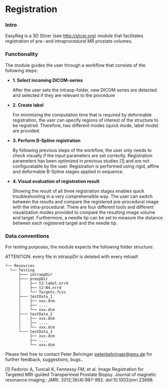 # Registration


### Intro

EasyReg is a 3D Slicer (see http://slicer.org) module that facilitates registration of pre- and intraprocedural MR prostate volumes. 

### Functionality

The module guides the user through a workflow that consists of the following steps:

* **1. Select incoming DICOM-series**
  
  After the user sets the intraop-folder, new DICOM series are detected and selected if they are relevant to the procedure

* **2. Create label**

  For minimizing the computation time that is required by deformable registration, the user can specify regions of interest of   the structure to be registred. Therefore, two different modes (quick mode, label mode) are provided. 
  
* **3. Perform B-Spline registration**

  By following previous steps of the workflow, the user only needs to check visually if the input parameters are set            correctly. Registration parameters has been optimized in previous studies [1] and are not configuratable by the user.         Registration is performed using rigid, affine and deformable B-Spline stages applied in sequence.
  
* **4. Visual evaluation of registration result**

  Showing the result of all three registration stages enables quick troubleshooting in a very comprehensible way. The user can   switch between the results and compare the registered pre-procedural image with the intra-procedural. There are four          different tools and different visualization modes provided to compare the resulting image volume and target. Furthermore, a   needle tip can be set to measure the distance between each registered target and the needle tip. 

### Data conventions

For testing purposes, the module expects the following folder structure:

ATTENTION: every file in intraopDir is deleted with every reload! 

```
└── Resources
  └── Testing
      ├─── intraopDir
      ├─── preopDir
      │    ├── t2-label.nrrd
      │    ├── t2-N4.nrrd
      │    └── Targets.fcsv
      ├─── testData_1
      │    ├── xxx.dcm
      │    ├── ....
      │    └── xxx.dcm
      ├─── testData_2
      │    ├── xxx.dcm
      │    ├── ....
      │    └── xxx.dcm
      └─── testData_3
           ├── xxx.dcm
           ├── ....
           └── xxx.dcm
```

Please feel free to contact Peter Behringer peterbehringer@gmx.de for further feedback, suggestions, bugs.. 

[1] Fedorov A, Tuncali K, Fennessy FM, et al. Image Registration for Targeted MRI-guided Transperineal Prostate Biopsy. Journal of magnetic resonance imaging : JMRI. 2012;36(4):987-992. doi:10.1002/jmri.23688.
